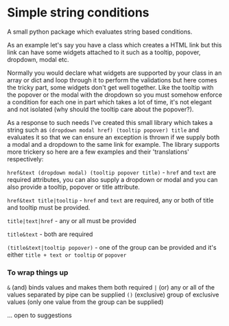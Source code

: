 Simple string conditions
================

A small python package which evaluates string based conditions.

As an example let's say you have a class which creates a HTML link
but this link can have some widgets attached to it such as a tooltip,
popover, dropdown, modal etc.

Normally you would declare what widgets are supported by your class in
an array or dict and loop through it to perform the validations
but here comes the tricky part, some widgets don't get
well together. Like the tooltip with the popover or the modal with the
dropdown so you must somehow enforce a condition for each one in part
which takes a lot of time, it's not elegant and not isolated (why should
the tooltip care about the popover?).

As a response to such needs I've created this small library which takes a
string such as `(dropdown modal href) (tooltip popover) title` and evaluates
it so that we can ensure an exception is thrown if we supply both a modal
and a dropdown to the same link for example. The library supports more
trickery so here are a few examples and their 'translations' respectively:

`href&text (dropdown modal) (tooltip popover title)` - `href` and `text` are
required attributes, you can also supply a dropdown or modal and you can also
provide a tooltip, popover or title attribute.

`href&text title|tooltip` - `href` and `text` are required, any or both of
title and tooltip must be provided.

`title|text|href` - any or all must be provided

`title&text` - both are required

`(title&text|tooltip popover)` - one of the group can be provided and it's
either `title + text or tooltip` or `popover`

### To wrap things up ######

`&`  (and) binds values and makes them both required
`|`  (or) any or all of the values separated by pipe can be supplied
`()` (exclusive) group of exclusive values (only one value from the group can be supplied)

... open to suggestions